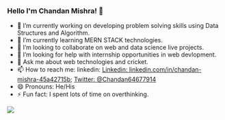 ### Hello I'm Chandan Mishra! 👋

- 🔭 I’m currently working on developing problem solving skills using Data Structures and Algorithm.
- 🌱 I’m currently learning MERN STACK technologies.
- 👯 I’m looking to collaborate on web and data science live projects.
- 🤔 I’m looking for help with internship opportunities in web devlopment.
- 💬 Ask me about web technologies and cricket.
- 📫 How to reach me: linkedin: [Linkedin: linkedin.com/in/chandan-mishra-45a42715b](https://www.linkedin.com/in/chandan-mishra-45a42715b); [Twitter: @Chandan64677914](https://twitter.com/Chandan64677914)
- 😄 Pronouns: He/His
- ⚡ Fun fact: I spent lots of time on overthinking.


<img src = "https://github-readme-stats.vercel.app/api?username=Gmishra2000&&show_icons=true&title_color=ffffff&icon_color=bb2acf&text_color=daf7dc&bg_color=191919">

